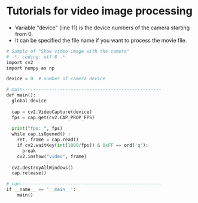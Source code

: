 # Tutorials for video image processing

- Variable "device" (line 11)  is the device numbers of the camera starting from 0. 
 - It can be specified the file name if you want to process the movie file.

```python
# Sample of "Show video-image with the camera"
# -*- coding: utf-8 -*-
import cv2
import numpy as np

device = 0  # number of camera device

# main----------------------------------------------------
def main():
  global device
  
  cap = cv2.VideoCapture(device)
  fps = cap.get(cv2.CAP_PROP_FPS)
  
  print("fps: ", fps)
  while cap.isOpened() :
    ret, frame = cap.read()
    if cv2.waitKey(int(1000/fps)) & 0xFF == ord('q'):
      break
    cv2.imshow("video", frame)
  
  cv2.destroyAllWindows()
  cap.release()

# run-----------------------------------------------------
if __name__ == '__main__':
    main()
```

